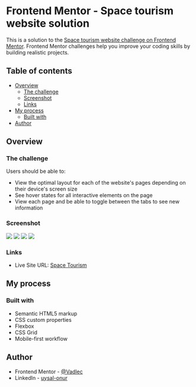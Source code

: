 # Frontend Mentor - Space tourism website solution

This is a solution to the [Space tourism website challenge on Frontend Mentor](https://www.frontendmentor.io/challenges/space-tourism-multipage-website-gRWj1URZ3). Frontend Mentor challenges help you improve your coding skills by building realistic projects.

## Table of contents

- [Overview](#overview)
  - [The challenge](#the-challenge)
  - [Screenshot](#screenshot)
  - [Links](#links)
- [My process](#my-process)
  - [Built with](#built-with)
- [Author](#author)

## Overview

### The challenge

Users should be able to:

- View the optimal layout for each of the website's pages depending on their device's screen size
- See hover states for all interactive elements on the page
- View each page and be able to toggle between the tabs to see new information

### Screenshot

![]('/starter-code/Soution-ss/home.JPG')
![]('/starter-code/Soution-ss/destination.JPG')
![]('/starter-code/Soution-ss/crew.JPG')
![]('/starter-code/Soution-ss/technology.JPG')

### Links

- Live Site URL: [Space Tourism](https://vadlec.github.io/space-tourism)

## My process

### Built with

- Semantic HTML5 markup
- CSS custom properties
- Flexbox
- CSS Grid
- Mobile-first workflow

## Author

- Frontend Mentor - [@Vadlec](https://www.frontendmentor.io/profile/yourusername)
- LinkedIn - [uysal-onur](https://www.linkedin.com/in/uysal-onur/)
